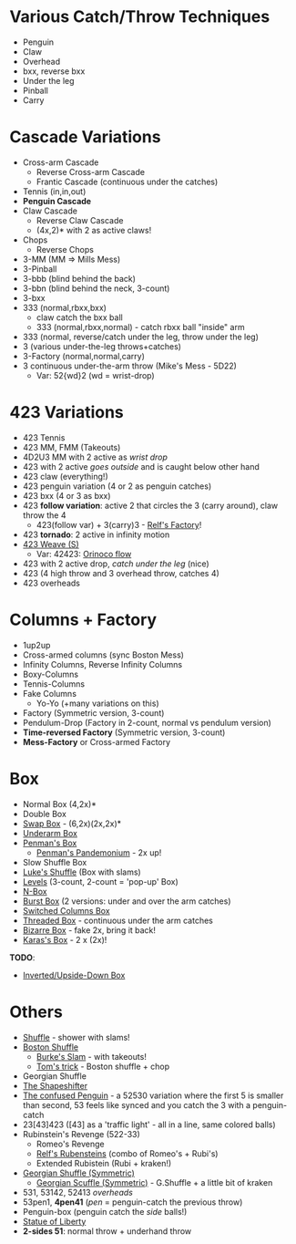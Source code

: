 # Various Catch/Throw Techniques

- Penguin
- Claw
- Overhead
- bxx, reverse bxx
- Under the leg
- Pinball
- Carry

# Cascade Variations

- Cross-arm Cascade
  - Reverse Cross-arm Cascade
  - Frantic Cascade (continuous under the catches)
- Tennis (in,in,out)
- **Penguin Cascade**
- Claw Cascade
  - Reverse Claw Cascade
  - (4x,2)\* with 2 as active claws!
- Chops
  - Reverse Chops
- 3-MM (MM => Mills Mess)
- 3-Pinball
- 3-bbb (blind behind the back)
- 3-bbn (blind behind the neck, 3-count)
- 3-bxx
- 333 (normal,rbxx,bxx)
  - claw catch the bxx ball
  - 333 (normal,rbxx,normal) - catch rbxx ball "inside" arm
- 333 (normal, reverse/catch under the leg, throw under the leg)
- 3 (various under-the-leg throws+catches)
- 3-Factory (normal,normal,carry)
- 3 continuous under-the-arm throw (Mike's Mess - 5D22)
  - Var: 52{wd}2 (wd = wrist-drop)

# 423 Variations

- 423 Tennis
- 423 MM, FMM (Takeouts)
- 4D2U3 MM with 2 active as *wrist drop*
- 423 with 2 active *goes outside* and is caught below other hand
- 423 claw (everything!)
- 423 penguin variation (4 or 2 as penguin catches)
- 423 bxx (4 or 3 as bxx)
- 423 **follow variation**: active 2 that circles the 3 (carry around), claw throw the 4
  - 423(follow var) + 3(carry)3 - [Relf's Factory](http://www.libraryofjuggling.com/Tricks/3balltricks/Relf'sFactory.html)!
- 423 **tornado**: 2 active in infinity motion
- [423 Weave (S)](http://www.libraryofjuggling.com/Tricks/3balltricks/Weave.html)
  - Var: 42423: [Orinoco flow](http://www.libraryofjuggling.com/Tricks/3balltricks/OrinocoFlow.html)
- 423 with 2 active drop, *catch under the leg* (nice)
- 423 (4 high throw and 3 overhead throw, catches 4)
- 423 overheads

# Columns + Factory

- 1up2up
- Cross-armed columns (sync Boston Mess)
- Infinity Columns, Reverse Infinity Columns
- Boxy-Columns
- Tennis-Columns
- Fake Columns
  - Yo-Yo (+many variations on this)
- Factory (Symmetric version, 3-count)
- Pendulum-Drop (Factory in 2-count, normal vs pendulum version)
- **Time-reversed Factory** (Symmetric version, 3-count)
- **Mess-Factory** or Cross-armed Factory

# Box

- Normal Box (4,2x)\*
- Double Box
- [Swap Box](http://www.libraryofjuggling.com/Tricks/3balltricks/SwapBox.html) - (6,2x)(2x,2x)\*
- [Underarm Box](http://www.libraryofjuggling.com/Tricks/3balltricks/UnderarmBox.html)
- [Penman's Box](http://www.libraryofjuggling.com/Tricks/3balltricks/Penman'sBox.html)
  - [Penman's Pandemonium](http://www.libraryofjuggling.com/Tricks/3balltricks/Penman'sPandemonium.html) - 2x up!
- Slow Shuffle Box
- [Luke's Shuffle](http://www.libraryofjuggling.com/Tricks/3balltricks/Luke'sShuffle.html) (Box with slams)
- [Levels](http://www.libraryofjuggling.com/Tricks/3balltricks/Levels.html) (3-count, 2-count = 'pop-up' Box)
- [N-Box](http://www.libraryofjuggling.com/Tricks/3balltricks/N-Box.html)
- [Burst Box](http://www.libraryofjuggling.com/Tricks/3balltricks/BurstBox.html) (2 versions: under and over the arm catches)
- [Switched Columns Box](http://www.libraryofjuggling.com/Tricks/3balltricks/SwitchedBox.html)
- [Threaded Box](http://www.libraryofjuggling.com/Tricks/3balltricks/ThreadedBox.html) - continuous under the arm catches
- [Bizarre Box](http://www.libraryofjuggling.com/Tricks/3balltricks/BizarreBox.html) - fake 2x, bring it back!
- [Karas's Box](http://www.libraryofjuggling.com/Tricks/3balltricks/Karas'Box.html) - 2 x (2x)!

**TODO**:
- [Inverted/Upside-Down Box](http://www.libraryofjuggling.com/Tricks/3balltricks/InvertedBox.html)

# Others

- [Shuffle](http://www.libraryofjuggling.com/Tricks/3balltricks/Shuffle.html) - shower with slams!
- [Boston Shuffle](http://www.libraryofjuggling.com/Tricks/3balltricks/BostonShuffle.html)
  - [Burke's Slam](http://www.libraryofjuggling.com/Tricks/3balltricks/Burke'sSlam.html) - with takeouts!
  - [Tom's trick](http://www.libraryofjuggling.com/Tricks/3balltricks/Tom'sTrick.html) - Boston shuffle + chop
- Georgian Shuffle
- [The Shapeshifter](https://www.youtube.com/watch?v=Wrbzlipw0gA)
- [The confused Penguin](https://www.instagram.com/tv/B-FFADRAcWn/) - a 52530 variation where the first 5 is smaller than second, 53 feels like synced and you catch the 3 with a penguin-catch
- 23[43]423 ([43] as a 'traffic light' - all in a line, same colored balls)
- Rubinstein's Revenge (522-33)
  - Romeo's Revenge
  - [Relf's Rubensteins](http://www.libraryofjuggling.com/Tricks/3balltricks/Relf'sRubensteins.html) (combo of Romeo's + Rubi's)
  - Extended Rubistein (Rubi + kraken!)
- [Georgian Shuffle (Symmetric)](https://youtu.be/HgiMI46j0WY?t=307)
  - [Georgian Scuffle (Symmetric)](https://youtu.be/HgiMI46j0WY?t=491) - G.Shuffle + a little bit of kraken
- 531, 53142, 52413 *overheads*
- 53pen1, **4pen41** (*pen* = penguin-catch the previous throw)
- Penguin-box (penguin catch the *side* balls!)
- [Statue of Liberty](http://www.libraryofjuggling.com/Tricks/3balltricks/StatueofLiberty.html)
- **2-sides 51**: normal throw + underhand throw

